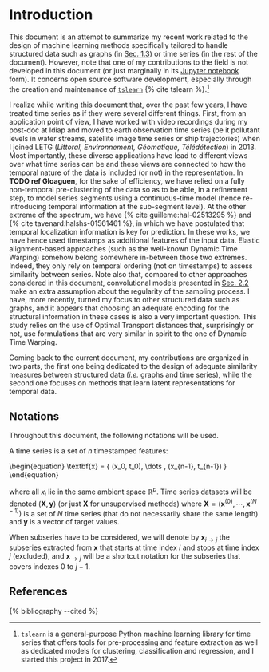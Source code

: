 # Introduction

This document is an attempt to summarize my recent work related to the design of
machine learning methods specifically tailored to handle structured data such
as graphs (in [Sec. 1.3](01/ot.html)) or time series (in the rest of the
document).
However, note that one of my contributions to the field is not developed in
this document (or just marginally in its
[Jupyter notebook](https://rtavenar.github.io/hdr/) form). It concerns open
source software development, especially through the creation and
maintenance of [`tslearn`](https://tslearn.readthedocs.io)
{% cite tslearn %}.[^1]

I realize while writing this document that, over the past few years, I
have treated time series as if they were several different things.
First, from an application point of view, I have worked with video recordings
during my post-doc at Idiap and moved to earth observation time series
(be it pollutant levels in water streams, satellite image time series or ship
trajectories) when I joined LETG (_Littoral, Environnement, Géomatique,
Télédétection_) in 2013.
Most importantly, these diverse applications have lead to different views
over what time series can be and these views are connected to how the temporal
nature of the data is included (or not) in the representation.
In **TODO ref Gloaguen**, for the sake of efficiency, we have relied on a fully
non-temporal pre-clustering of the data so as to be able, in a refinement step,
to model series segments using a continuous-time model (hence re-introducing
temporal information at the sub-segment level).
At the other extreme of the spectrum, we have
{% cite guilleme:hal-02513295 %} and {% cite tavenard:halshs-01561461 %},
in which we have postulated that temporal localization information is key for
prediction.
In these works, we have hence used timestamps as additional features of the
input data.
Elastic alignment-based approaches (such as the well-known Dynamic Time Warping)
somehow belong somewhere in-between those two extremes.
Indeed, they only rely on temporal ordering
(not on timestamps) to assess similarity between series.
Note also that, compared to other approaches considered in this document,
convolutional models presented in [Sec. 2.2](02/shapelets_cnn.html) make an
extra assumption about the regularity of the sampling process.
I have, more recently, turned my focus to other structured data such as graphs,
and it appears that choosing an adequate encoding for the structural information
in these cases is also a very important question.
This study relies on the use of Optimal Transport distances that, surprisingly
or not, use formulations that are very similar in spirit to the one of
Dynamic Time Warping.

Coming back to the current document, my contributions are organized in two
parts, the first one being dedicated to the design of adequate similarity
measures between structured data (_i.e._ graphs and time series), while the
second one focuses on methods that
learn latent representations for temporal data.

## Notations

Throughout this document, the following notations will be used.

A time series is a set of $n$ timestamped features:

\begin{equation}
    \textbf{x} = \{ (x_0, t_0), \dots , (x_{n-1}, t_{n-1}) \}
\end{equation}

where all $x_i$ lie in the same ambient space $\mathbb{R}^{p}$.
Time series datasets will be denoted $(\mathbf{X}, \mathbf{y})$ (or just
$\mathbf{X}$ for unsupervised methods) where
$\mathbf{X} = \left( \mathbf{x}^{(0)}, \cdots, \mathbf{x}^{(N-1)} \right)$ is
a set of $N$ time series (that do not necessarily share the same length) and
$\mathbf{y}$ is a vector of target values.

When subseries have to be considered, we will denote by
$\mathbf{x}_{i \rightarrow j}$ the subseries extracted from $\mathbf{x}$ that
starts at time index $i$ and stops at time index $j$ (excluded), and
$\mathbf{x}_{\rightarrow j}$ will be a shortcut notation for the subseries that
covers indexes 0 to $j-1$.


## References

{% bibliography --cited %}

[^1]: `tslearn` is a general-purpose Python machine learning library
    for time series that offers tools for pre-processing and feature extraction
    as well as dedicated models for clustering, classification and regression,
    and I started this project in 2017.
